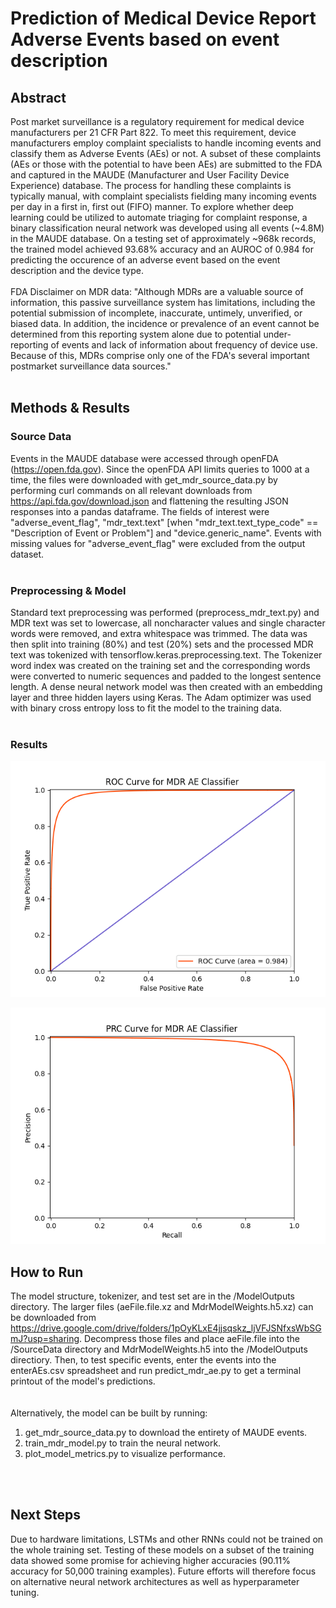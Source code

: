# Prediction of Medical Device Report Adverse Events based on event description
## Abstract
Post market surveillance is a regulatory requirement for medical device manufacturers per 21 CFR Part 822.  To meet this requirement, device manufacturers employ complaint specialists to handle incoming events and classify them as Adverse Events (AEs) or not.  A subset of these complaints (AEs or those with the potential to have been AEs) are submitted to the FDA and captured in the MAUDE (Manufacturer and User Facility Device Experience) database.  The process for handling these complaints is typically manual, with complaint specialists fielding many incoming events per day in a first in, first out (FIFO) manner.  To explore whether deep learning could be utilized to automate triaging for complaint response, a binary classification neural network was developed using all events (~4.8M) in the MAUDE database.  On a testing set of approximately ~968k records, the trained model achieved 93.68% accuracy and an AUROC of 0.984 for predicting the occurence of an adverse event based on the event description and the device type.
<br/>
<br/>
FDA Disclaimer on MDR data: "Although MDRs are a valuable source of information, this passive surveillance system has limitations, including the potential submission of incomplete, inaccurate, untimely, unverified, or biased data. In addition, the incidence or prevalence of an event cannot be determined from this reporting system alone due to potential under-reporting of events and lack of information about frequency of device use. Because of this, MDRs comprise only one of the FDA's several important postmarket surveillance data sources." 
<br/>
<br/>

## Methods & Results
### Source Data
Events in the MAUDE database were accessed through openFDA (https://open.fda.gov).  Since the openFDA API limits queries to 1000 at a time, the files were downloaded with get_mdr_source_data.py by performing curl commands on all relevant downloads from https://api.fda.gov/download.json and flattening the resulting JSON responses into a pandas dataframe.  The fields of interest were "adverse_event_flag", "mdr_text.text" [when "mdr_text.text_type_code" == "Description of Event or Problem"] and "device.generic_name".  Events with missing values for "adverse_event_flag" were excluded from the output dataset.
<br/>
<br/>

### Preprocessing & Model
Standard text preprocessing was performed (preprocess_mdr_text.py) and MDR text was set to lowercase, all noncharacter values and single character words were removed, and extra whitespace was trimmed.  The data was then split into training (80%) and test (20%) sets and the processed MDR text was tokenized with tensorflow.keras.preprocessing.text.  The Tokenizer word index was created on the training set and the corresponding words were converted to numeric sequences and padded to the longest sentence length.  A dense neural network model was then created with an embedding layer and three hidden layers using Keras.  The Adam optimizer was used with binary cross entropy loss to fit the model to the training data.
<br/>
<br/>

### Results
![ROC Curve](Graphics/roc_curve.png)


![PRC Curve](Graphics/prc_curve.png)

## How to Run
The model structure, tokenizer, and test set are in the /ModelOutputs directory.  The larger files (aeFile.file.xz and MdrModelWeights.h5.xz) can be downloaded from https://drive.google.com/drive/folders/1pOyKLxE4jjsqskz_ljVFJSNfxsWbSGmJ?usp=sharing.  Decompress those files and place aeFile.file into the /SourceData directory and MdrModelWeights.h5 into the /ModelOutputs directiory.  Then, to test specific events, enter the events into the enterAEs.csv spreadsheet and run predict_mdr_ae.py to get a terminal printout of the model's predictions.  
<br/>
<br/>
Alternatively, the model can be built by running:
1. get_mdr_source_data.py to download the entirety of MAUDE events.
2. train_mdr_model.py to train the neural network.
3. plot_model_metrics.py to visualize performance.
<br/>
<br/>

## Next Steps
Due to hardware limitations, LSTMs and other RNNs could not be trained on the whole training set.  Testing of these models on a subset of the training data showed some promise for achieving higher accuracies (90.11% accuracy for 50,000 training examples).  Future efforts will therefore focus on alternative neural network architectures as well as hyperparameter tuning.

